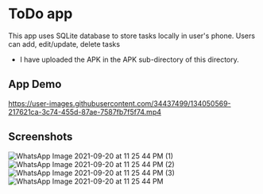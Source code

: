 # ToDo app

This app uses SQLite database to store tasks locally in user's phone. Users can add, edit/update, delete tasks
- I have uploaded the APK in the APK sub-directory of this directory.

## App Demo
https://user-images.githubusercontent.com/34437499/134050569-217621ca-3c74-455d-87ae-7587fb7f5f74.mp4



## Screenshots
![WhatsApp Image 2021-09-20 at 11 25 44 PM (1)](https://user-images.githubusercontent.com/34437499/134050816-02ee3555-a9b5-4939-b000-43b9fe09b22c.jpeg)
![WhatsApp Image 2021-09-20 at 11 25 44 PM (2)](https://user-images.githubusercontent.com/34437499/134050819-1b678482-99eb-4de2-ae79-b2a742fab3ce.jpeg)
![WhatsApp Image 2021-09-20 at 11 25 44 PM (3)](https://user-images.githubusercontent.com/34437499/134050821-fac434df-d286-4dae-bf0b-ef4ccce1c0a0.jpeg)
![WhatsApp Image 2021-09-20 at 11 25 44 PM](https://user-images.githubusercontent.com/34437499/134050822-1c5419bf-faa4-4402-9e72-bf74cfda450f.jpeg)

